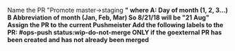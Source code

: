 Name the PR "Promote master→staging <A> <B>" where
A: Day of month (1, 2, 3...)
B Abbreviation of month (Jan, Feb, Mar)
So 8/21/18 will be "21 Aug"
Assign the PR to the current Pushmeister
Add the following labels to the PR:
#ops-push
status:wip-do-not-merge ONLY if the goexternal PR has been created and has not already been merged
